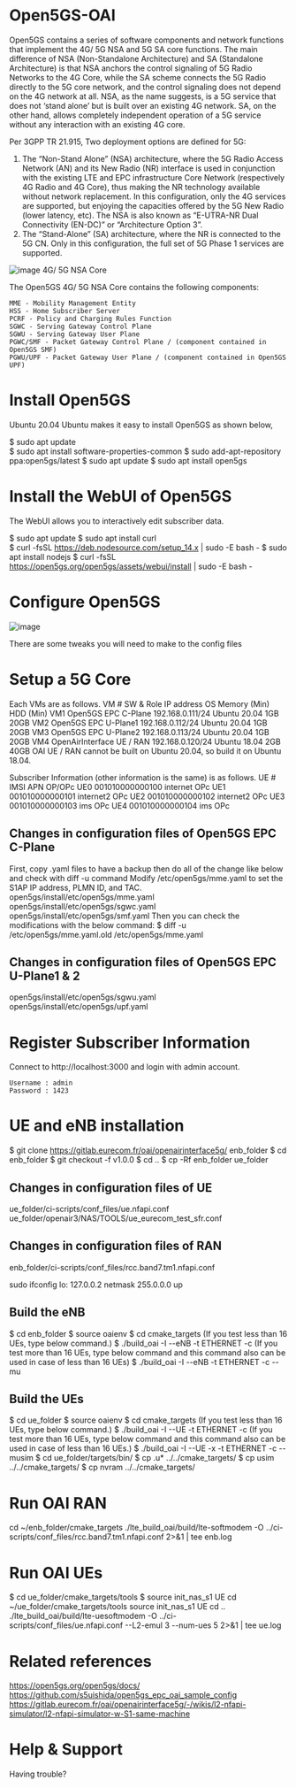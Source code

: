 # Open5GS-OAI
Open5GS contains a series of software components and network functions that implement the 4G/ 5G NSA and 5G SA core functions.
The main difference of NSA (Non-Standalone Architecture) and SA (Standalone Architecture) is that NSA anchors the control signaling of 5G Radio Networks to the 4G Core, while the SA scheme connects the 5G Radio directly to the 5G core network, and the control signaling does not depend on the 4G network at all. NSA, as the name suggests, is a 5G service that does not ‘stand alone’ but is built over an existing 4G network. SA, on the other hand, allows completely independent operation of a 5G service without any interaction with an existing 4G core.

 
Per 3GPP TR 21.915, Two deployment options are defined for 5G: 

1. The “Non-Stand Alone” (NSA) architecture, where the 5G Radio Access Network (AN) and its New Radio (NR) interface is used in conjunction with the existing LTE and EPC infrastructure Core Network (respectively 4G Radio and 4G Core), thus making the NR technology available without network replacement. In this configuration, only the 4G services are supported, but enjoying the capacities offered by the 5G New Radio (lower latency, etc). The NSA is also known as “E-UTRA-NR Dual Connectivity (EN-DC)” or “Architecture Option 3”.
2. The “Stand-Alone” (SA) architecture, where the NR is connected to the 5G CN. Only in this configuration, the full set of 5G Phase 1 services are supported. 

![image](https://user-images.githubusercontent.com/87240174/131412506-1de0a508-a656-4b20-b0d9-41a76a8ff43e.png)
4G/ 5G NSA Core

The Open5GS 4G/ 5G NSA Core contains the following components:

    MME - Mobility Management Entity
    HSS - Home Subscriber Server
    PCRF - Policy and Charging Rules Function
    SGWC - Serving Gateway Control Plane
    SGWU - Serving Gateway User Plane
    PGWC/SMF - Packet Gateway Control Plane / (component contained in Open5GS SMF)
    PGWU/UPF - Packet Gateway User Plane / (component contained in Open5GS UPF)
# Install Open5GS
Ubuntu 20.04
Ubuntu makes it easy to install Open5GS as shown below,

 $ sudo apt update   
 $ sudo apt install software-properties-common 
 $ sudo add-apt-repository ppa:open5gs/latest 
 $ sudo apt update 
 $ sudo apt install open5gs 

# Install the WebUI of Open5GS
The WebUI allows you to interactively edit subscriber data. 

  $ sudo apt update 
  $ sudo apt install curl  
  $ curl -fsSL https://deb.nodesource.com/setup_14.x | sudo -E bash - 
  $ sudo apt install nodejs 
  $ curl -fsSL https://open5gs.org/open5gs/assets/webui/install | sudo -E bash - 
 
 
 # Configure Open5GS
 ![image](https://user-images.githubusercontent.com/87240174/131413358-46d15cf1-1302-4082-8344-a621cdcd7a4a.png)

 There are some tweaks you will need to make to the config files
# Setup a 5G Core
Each VMs are as follows.
 VM # 	SW & Role 	IP address 	OS 	Memory (Min) 	HDD (Min)
 VM1 	Open5GS EPC C-Plane 	192.168.0.111/24 	Ubuntu 20.04 	1GB 	20GB
 VM2 	Open5GS EPC U-Plane1 	192.168.0.112/24 	Ubuntu 20.04 	1GB 	20GB
 VM3 	Open5GS EPC U-Plane2 	192.168.0.113/24 	Ubuntu 20.04 	1GB 	20GB
 VM4 	OpenAirInterface UE / RAN 	192.168.0.120/24 	Ubuntu 18.04 	2GB 	40GB
 OAI UE / RAN cannot be built on Ubuntu 20.04, so build it on Ubuntu 18.04.

Subscriber Information (other information is the same) is as follows.
  UE # 	IMSI 	APN 	OP/OPc
  UE0 	001010000000100 	internet 	OPc
  UE1 	001010000000101 	internet2 	OPc
  UE2 	001010000000102 	internet2 	OPc
  UE3 	001010000000103 	ims 	OPc
  UE4 	001010000000104 	ims 	OPc
 ## Changes in configuration files of Open5GS EPC C-Plane
 First, copy .yaml files to have a backup
 then do all of the change like below and check with diff -u command
 Modify /etc/open5gs/mme.yaml to set the S1AP IP address, PLMN ID, and TAC.
 open5gs/install/etc/open5gs/mme.yaml
 open5gs/install/etc/open5gs/sgwc.yaml
 open5gs/install/etc/open5gs/smf.yaml
 Then you can check the modifications with the below command:
 $ diff -u /etc/open5gs/mme.yaml.old /etc/open5gs/mme.yaml
 ## Changes in configuration files of Open5GS EPC U-Plane1 & 2
 open5gs/install/etc/open5gs/sgwu.yaml
 open5gs/install/etc/open5gs/upf.yaml
 
 # Register Subscriber Information

Connect to http://localhost:3000 and login with admin account.

    Username : admin
    Password : 1423

 
 # UE and eNB installation
$ git clone https://gitlab.eurecom.fr/oai/openairinterface5g/ enb_folder
$ cd enb_folder
$ git checkout -f v1.0.0
$ cd ..
$ cp -Rf enb_folder ue_folder
## Changes in configuration files of UE

ue_folder/ci-scripts/conf_files/ue.nfapi.conf
ue_folder/openair3/NAS/TOOLS/ue_eurecom_test_sfr.conf

## Changes in configuration files of RAN

enb_folder/ci-scripts/conf_files/rcc.band7.tm1.nfapi.conf

sudo ifconfig lo: 127.0.0.2 netmask 255.0.0.0 up
## Build the eNB

$ cd enb_folder
$ source oaienv
$ cd cmake_targets
(If you test less than 16 UEs, type below command.)
$ ./build_oai -I --eNB -t ETHERNET -c
(If you test more than 16 UEs, type below command and this command also can be used in case of less than 16 UEs)
$ ./build_oai -I --eNB -t ETHERNET -c --mu

##  Build the UEs
$ cd ue_folder
$ source oaienv
$ cd cmake_targets
(If you test less than 16 UEs, type below command.)
$ ./build_oai -I --UE -t ETHERNET -c
(If you test more than 16 UEs, type below command and this command also can be used in case of less than 16 UEs.)
$ ./build_oai -I --UE  -x -t ETHERNET -c --musim
$ cd ue_folder/targets/bin/
$ cp .u* ../../cmake_targets/
$ cp usim ../../cmake_targets/
$ cp nvram ../../cmake_targets/

# Run OAI RAN

cd ~/enb_folder/cmake_targets
./lte_build_oai/build/lte-softmodem -O ../ci-scripts/conf_files/rcc.band7.tm1.nfapi.conf 2>&1 | tee enb.log
# Run OAI UEs
$ cd ue_folder/cmake_targets/tools
$ source init_nas_s1 UE
cd ~/ue_folder/cmake_targets/tools
source init_nas_s1 UE
cd ..
./lte_build_oai/build/lte-uesoftmodem -O ../ci-scripts/conf_files/ue.nfapi.conf --L2-emul 3 --num-ues 5 2>&1 | tee ue.log

# Related references
https://open5gs.org/open5gs/docs/
https://github.com/s5uishida/open5gs_epc_oai_sample_config
https://gitlab.eurecom.fr/oai/openairinterface5g/-/wikis/l2-nfapi-simulator/l2-nfapi-simulator-w-S1-same-machine

# Help & Support
Having trouble?

